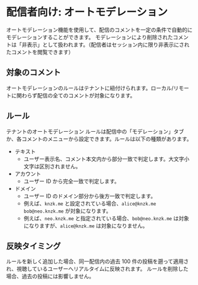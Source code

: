 # 配信者向け: オートモデレーション

オートモデレーション機能を使用して、配信のコメントを一定の条件で自動的にモデレーションすることができます。
モデレーションにより削除されたコメントは「非表示」として扱われます。（配信者はセッション内に限り非表示にされたコメントを閲覧できます）

## 対象のコメント

オートモデレーションのルールはテナントに紐付けられます。ローカル/リモートに関わらず配信の全てのコメントが対象になります。

## ルール

テナントのオートモデレーション ルールは配信中の「モデレーション」タブか、各コメントのメニューから設定できます。ルールは以下の種類があります。

- テキスト
  - ユーザー表示名、コメント本文内から部分一致で判定します。大文字小文字は区別されません。
- アカウント
  - ユーザー ID から完全一致で判定します。
- ドメイン
  - ユーザー ID のドメイン部分から後方一致で判定します。
  - 例えば、`knzk.me` と設定されている場合、`alice@knzk.me` `bob@neo.knzk.me` が対象になります。
  - 例えば、`neo.knzk.me` と指定されている場合、`bob@neo.knzk.me` は対象になりますが、`alice@knzk.me` は対象になりません。

## 反映タイミング

ルールを新しく追加した場合、同一配信内の過去 100 件の投稿を遡って適用され、視聴しているユーザーへリアルタイムに反映されます。
ルールを削除した場合、過去の投稿には影響しません。
